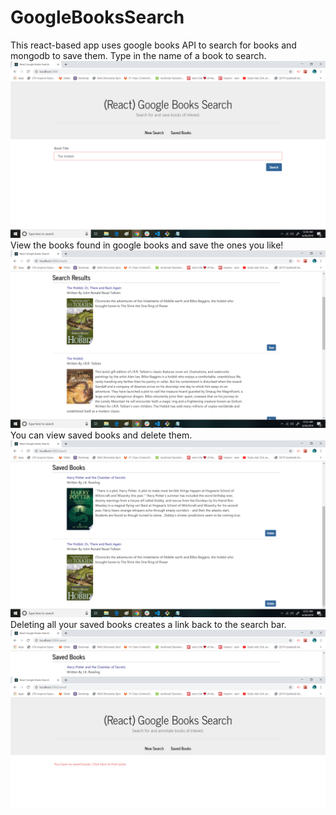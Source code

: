 # GoogleBooksSearch
This react-based app uses google books API to search for books and mongodb to save them.
Type in the name of a book to search.
![SearchIMG1](images/googlesearch1.png)
View the books found in google books and save the ones you like!
![SearchIMG2](images/googlesearch2.png)
You can view saved books and delete them.
![SearchIMG3](images/googlesearch3.png)
Deleting all your saved books creates a link back to the search bar.
![SearchIMG4](images/googlesearch4.png)
